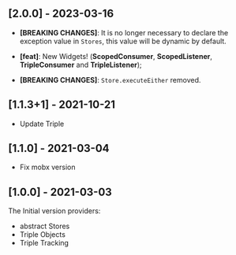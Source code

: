    ## [2.0.0] - 2023-03-16

  - **[BREAKING CHANGES]**: It is no longer necessary to declare the exception value in `Stores`, this value will be dynamic by default.
  
  - **[feat]**: New Widgets! (**ScopedConsumer**, **ScopedListener**, **TripleConsumer** and **TripleListener**);

  - **[BREAKING CHANGES]**: `Store.executeEither` removed.

 ## [1.1.3+1] - 2021-10-21

- Update Triple

 ## [1.1.0] - 2021-03-04

- Fix mobx version

 ## [1.0.0] - 2021-03-03

The Initial version providers:
- abstract Stores
- Triple Objects
- Triple Tracking